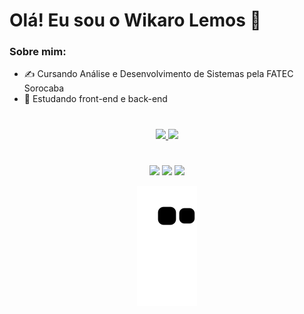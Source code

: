 # Olá! Eu sou o Wikaro Lemos 👋

### Sobre mim:

- ✍️ Cursando Análise e Desenvolvimento de Sistemas pela FATEC Sorocaba
- 📖 Estudando front-end e back-end

#
###

<div align="center">
  <a href="https://github.com/wikarolemos">
  <img height="180em" src="https://github-readme-stats.vercel.app/api?username=wikarolemos&show_icons=true&theme=github_dark&include_all_commits=true&count_private=true"/>
  <img height="180em" src="https://github-readme-stats.vercel.app/api/top-langs/?username=wikarolemos&layout=compact&langs_count=7&theme=github_dark"/>
</div>

#
###

<div align="center">
  <a href="https://www.youtube.com/channel/UCAlZ2pVsExrzxsL9iF4eyYQ" target="_blank"><img src="https://img.shields.io/badge/YouTube-FF0000?style=for-the-badge&logo=youtube&logoColor=white" target="_blank"></a>
  <a href="https://instagram.com/wikaro.lemos" target="_blank"><img src="https://img.shields.io/badge/-Instagram-%23E4405F?style=for-the-badge&logo=instagram&logoColor=white" target="_blank"></a>
  <a href = "mailto:wikaro.lemos@hotmail.com"><img src="https://img.shields.io/badge/Microsoft_Outlook-0078D4?style=for-the-badge&logo=microsoft-outlook&logoColor=white" target="_blank"></a> 
 
  ![Snake animation](https://github.com/wikarolemos/wikarolemos/blob/output/github-contribution-grid-snake.svg)
 
</div>
